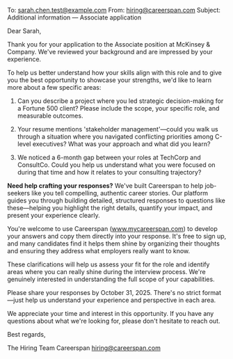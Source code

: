 To: sarah.chen.test@example.com
From: hiring@careerspan.com
Subject: Additional information — Associate application

Dear Sarah,

Thank you for your application to the Associate position at McKinsey & Company. We've reviewed your background and are impressed by your experience.

To help us better understand how your skills align with this role and to give you the best opportunity to showcase your strengths, we'd like to learn more about a few specific areas:

1. Can you describe a project where you led strategic decision-making for a Fortune 500 client? Please include the scope, your specific role, and measurable outcomes.

2. Your resume mentions 'stakeholder management'—could you walk us through a situation where you navigated conflicting priorities among C-level executives? What was your approach and what did you learn?

3. We noticed a 6-month gap between your roles at TechCorp and ConsultCo. Could you help us understand what you were focused on during that time and how it relates to your consulting trajectory?

**Need help crafting your responses?** We've built Careerspan to help job-seekers like you tell compelling, authentic career stories. Our platform guides you through building detailed, structured responses to questions like these—helping you highlight the right details, quantify your impact, and present your experience clearly.

You're welcome to use Careerspan (www.mycareerspan.com) to develop your answers and copy them directly into your response. It's free to sign up, and many candidates find it helps them shine by organizing their thoughts and ensuring they address what employers really want to know.

These clarifications will help us assess your fit for the role and identify areas where you can really shine during the interview process. We're genuinely interested in understanding the full scope of your capabilities.

Please share your responses by October 31, 2025. There's no strict format—just help us understand your experience and perspective in each area.

We appreciate your time and interest in this opportunity. If you have any questions about what we're looking for, please don't hesitate to reach out.

Best regards,

The Hiring Team
Careerspan
hiring@careerspan.com